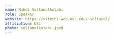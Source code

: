 ```yaml
---
name: Mahdi Soltanolkotabi
role: Speaker
website: https://viterbi-web.usc.edu/~soltanol/
affiliation: USC
photo: soltanolkotabi.jpeg
---
```

